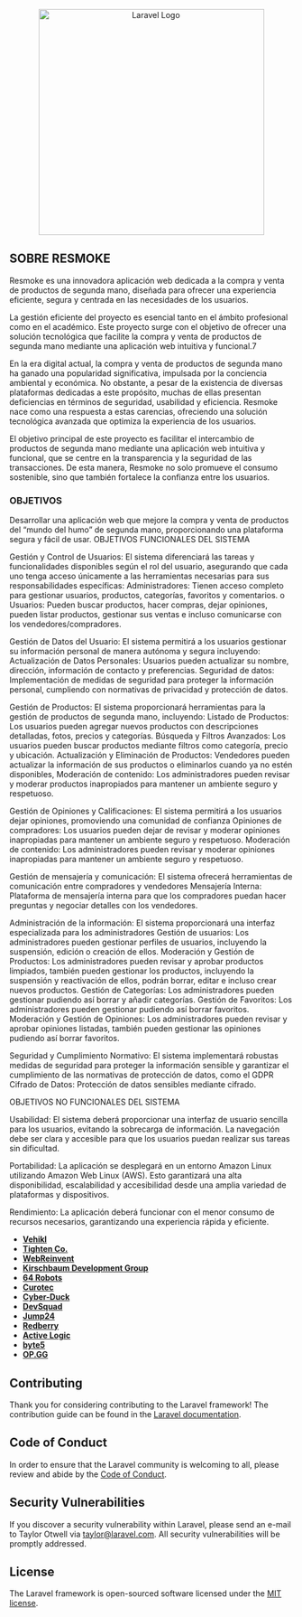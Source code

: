 <p align="center"><a href="https://resmoke.es" target="_blank"><img src="https://files.fm/f/s7g6uqzdcr" width="400" alt="Laravel Logo"></a></p>

## SOBRE RESMOKE

Resmoke es una innovadora aplicación web dedicada a la compra y venta de productos de segunda mano, diseñada para ofrecer una experiencia eficiente, segura y centrada en las necesidades de los usuarios.

La gestión eficiente del proyecto es esencial tanto en el ámbito profesional como en el académico. Este proyecto surge con el objetivo de ofrecer una solución tecnológica que facilite la compra y venta de productos de segunda mano mediante una aplicación web intuitiva y funcional.7

En la era digital actual, la compra y venta de productos de segunda mano ha ganado una popularidad significativa, impulsada por la conciencia ambiental y económica. No obstante, a pesar de la existencia de diversas plataformas dedicadas a este propósito, muchas de ellas presentan deficiencias en términos de seguridad, usabilidad y eficiencia. Resmoke nace como una respuesta a estas carencias, ofreciendo una solución tecnológica avanzada que optimiza la experiencia de los usuarios.

El objetivo principal de este proyecto es facilitar el intercambio de productos de segunda mano mediante una aplicación web intuitiva y funcional, que se centre en la transparencia y la seguridad de las transacciones. De esta manera, Resmoke no solo promueve el consumo sostenible, sino que también fortalece la confianza entre los usuarios.

### OBJETIVOS

Desarrollar una aplicación web que mejore la compra y venta de productos del “mundo del humo” de segunda mano, proporcionando una plataforma segura y fácil de usar. 
OBJETIVOS FUNCIONALES DEL SISTEMA

Gestión y Control de Usuarios: El sistema diferenciará las tareas y funcionalidades disponibles según el rol del usuario, asegurando que cada uno tenga acceso únicamente a las herramientas necesarias para sus responsabilidades específicas: 
Administradores: Tienen acceso completo para gestionar usuarios, productos, categorías, favoritos y comentarios. o 
Usuarios: Pueden buscar productos, hacer compras, dejar opiniones, pueden listar productos, gestionar sus ventas e incluso comunicarse con los vendedores/compradores.


Gestión de Datos del Usuario: El sistema permitirá a los usuarios gestionar su información personal de manera autónoma y segura incluyendo: 
Actualización de Datos Personales: Usuarios pueden actualizar su nombre, dirección, información de contacto y preferencias. 
Seguridad de datos: Implementación de medidas de seguridad para proteger la información personal, cumpliendo con normativas de privacidad y protección de datos. 


Gestión de Productos: El sistema proporcionará herramientas para la gestión de productos de segunda mano, incluyendo: 
Listado de Productos: Los usuarios pueden agregar nuevos productos con descripciones detalladas, fotos, precios y categorías. 
Búsqueda y Filtros Avanzados: Los usuarios pueden buscar productos mediante filtros como categoría, precio y ubicación. 
Actualización y Eliminación de Productos: Vendedores pueden actualizar la información de sus productos o eliminarlos cuando ya no estén disponibles, 
Moderación de contenido: Los administradores pueden revisar y moderar productos inapropiados para mantener un ambiente seguro y respetuoso. 



Gestión de Opiniones y Calificaciones: El sistema permitirá a los usuarios dejar opiniones, promoviendo una comunidad de confianza 
Opiniones de compradores: Los usuarios pueden dejar de revisar y moderar opiniones inapropiadas para mantener un ambiente seguro y respetuoso. 
Moderación de contenido: Los administradores pueden revisar y moderar opiniones inapropiadas para mantener un ambiente seguro y respetuoso. 


Gestión de mensajería y comunicación: El sistema ofrecerá herramientas de comunicación entre compradores y vendedores 
Mensajería Interna: Plataforma de mensajería interna para que los compradores puedan hacer preguntas y negociar detalles con los vendedores.
 

Administración de la información: El sistema proporcionará una interfaz especializada para los administradores 
Gestión de usuarios: Los administradores pueden gestionar perfiles de usuarios, incluyendo la suspensión, edición o creación de ellos. 
Moderación y Gestión de Productos: Los administradores pueden revisar y aprobar productos limpiados, también pueden gestionar los productos, incluyendo la suspensión y reactivación de ellos, podrán borrar, editar e incluso crear nuevos productos. 
Gestión de Categorías: Los administradores pueden gestionar pudiendo así borrar y añadir categorías. 
Gestión de Favoritos: Los administradores pueden gestionar pudiendo así borrar favoritos. 
Moderación y Gestión de Opiniones: Los administradores pueden revisar y aprobar opiniones listadas, también pueden gestionar las opiniones pudiendo así borrar favoritos. 


Seguridad y Cumplimiento Normativo: El sistema implementará robustas medidas de seguridad para proteger la información sensible y garantizar el cumplimiento de las normativas de protección de datos, como el GDPR 
Cifrado de Datos: Protección de datos sensibles mediante cifrado. 





OBJETIVOS NO FUNCIONALES DEL SISTEMA

Usabilidad: El sistema deberá proporcionar una interfaz de usuario sencilla para los usuarios, evitando la sobrecarga de información. La navegación debe ser clara y accesible para que los usuarios puedan realizar sus tareas sin dificultad. 

Portabilidad: La aplicación se desplegará en un entorno Amazon Linux utilizando Amazon Web Linux (AWS). Esto garantizará una alta disponibilidad, escalabilidad y accesibilidad desde una amplia variedad de plataformas y dispositivos. 

Rendimiento: La aplicación deberá funcionar con el menor consumo de recursos necesarios, garantizando una experiencia rápida y eficiente.



- **[Vehikl](https://vehikl.com/)**
- **[Tighten Co.](https://tighten.co)**
- **[WebReinvent](https://webreinvent.com/)**
- **[Kirschbaum Development Group](https://kirschbaumdevelopment.com)**
- **[64 Robots](https://64robots.com)**
- **[Curotec](https://www.curotec.com/services/technologies/laravel/)**
- **[Cyber-Duck](https://cyber-duck.co.uk)**
- **[DevSquad](https://devsquad.com/hire-laravel-developers)**
- **[Jump24](https://jump24.co.uk)**
- **[Redberry](https://redberry.international/laravel/)**
- **[Active Logic](https://activelogic.com)**
- **[byte5](https://byte5.de)**
- **[OP.GG](https://op.gg)**

## Contributing

Thank you for considering contributing to the Laravel framework! The contribution guide can be found in the [Laravel documentation](https://laravel.com/docs/contributions).

## Code of Conduct

In order to ensure that the Laravel community is welcoming to all, please review and abide by the [Code of Conduct](https://laravel.com/docs/contributions#code-of-conduct).

## Security Vulnerabilities

If you discover a security vulnerability within Laravel, please send an e-mail to Taylor Otwell via [taylor@laravel.com](mailto:taylor@laravel.com). All security vulnerabilities will be promptly addressed.

## License

The Laravel framework is open-sourced software licensed under the [MIT license](https://opensource.org/licenses/MIT).
